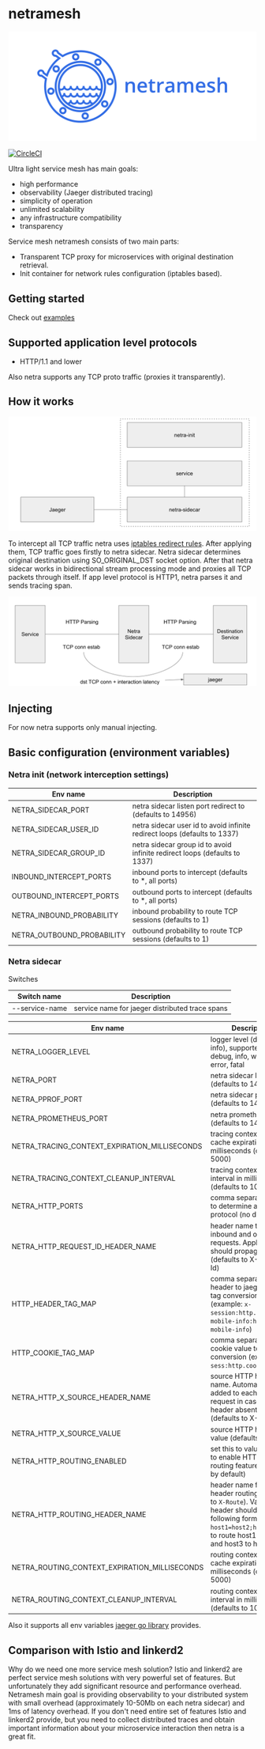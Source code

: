 # netramesh

![netramesh](media/logo.png)

[![CircleCI](https://circleci.com/gh/Lookyan/netramesh/tree/master.svg?style=svg)](https://circleci.com/gh/Lookyan/netramesh/tree/master)

Ultra light service mesh has main goals:

- high performance
- observability (Jaeger distributed tracing)
- simplicity of operation
- unlimited scalability
- any infrastructure compatibility
- transparency

Service mesh netramesh consists of two main parts:
- Transparent TCP proxy for microservices with original destination retrieval.
- Init container for network rules configuration (iptables based).

## Getting started

Check out [examples](./examples)

## Supported application level protocols
- HTTP/1.1 and lower

Also netra supports any TCP proto traffic (proxies it transparently).


## How it works

![main parts](media/netra_main_parts.png)

To intercept all TCP traffic netra uses [iptables redirect rules](./iptables-rules.sh). After applying them, TCP traffic goes firstly to netra sidecar. Netra sidecar determines original destination using SO_ORIGINAL_DST socket option. After that netra sidecar works in bidirectional stream processing mode and proxies all TCP packets through itself. If app level protocol is HTTP1, netra parses it and sends tracing span.

![traffic interception](media/netra_traffic_intercept.png)

## Injecting

For now netra supports only manual injecting.

## Basic configuration (environment variables)

### Netra init (network interception settings)

Env name| Description
---|---
NETRA_SIDECAR_PORT | netra sidecar listen port redirect to (defaults to 14956)
NETRA_SIDECAR_USER_ID | netra sidecar user id to avoid infinite redirect loops (defaults to 1337)
NETRA_SIDECAR_GROUP_ID | netra sidecar group id to avoid infinite redirect loops (defaults to 1337)
INBOUND_INTERCEPT_PORTS | inbound ports to intercept (defaults to *, all ports)
OUTBOUND_INTERCEPT_PORTS | outbound ports to intercept (defaults to *, all ports)
NETRA_INBOUND_PROBABILITY | inbound probability to route TCP sessions (defaults to 1)
NETRA_OUTBOUND_PROBABILITY | outbound probability to route TCP sessions (defaults to 1)


### Netra sidecar

Switches

Switch name| Description
---|---
--service-name| service name for jaeger distributed trace spans

Env name| Description
---|---
NETRA_LOGGER_LEVEL | logger level (defaults to info), supported values: debug, info, warning, error, fatal
NETRA_PORT | netra sidecar listen port (defaults to 14956)
NETRA_PPROF_PORT | netra sidecar pprof port (defaults to 14957)
NETRA_PROMETHEUS_PORT | netra prometheus port (defaults to 14958)
NETRA_TRACING_CONTEXT_EXPIRATION_MILLISECONDS | tracing context mapping cache expiration in milliseconds (defaults to 5000)
NETRA_TRACING_CONTEXT_CLEANUP_INTERVAL | tracing context cleanup interval in milliseconds (defaults to 1000)
NETRA_HTTP_PORTS | comma separated ports to determine as HTTP1 protocol (no default)
NETRA_HTTP_REQUEST_ID_HEADER_NAME | header name to match inbound and outbound requests. Applications should propagate it (defaults to X-Request-Id)
HTTP_HEADER_TAG_MAP | comma separated HTTP header to jaeger span tag conversion (example: `x-session:http.session,x-mobile-info:http.x-mobile-info`)
HTTP_COOKIE_TAG_MAP | comma separated HTTP cookie value to span tag conversion (example: `sess:http.cookies.sess`)
NETRA_HTTP_X_SOURCE_HEADER_NAME | source HTTP header name. Automatically added to each outbound request in case this header absent in request (defaults to X-Source)
NETRA_HTTP_X_SOURCE_VALUE | source HTTP header value (defaults to netra)
NETRA_HTTP_ROUTING_ENABLED | set this to value "true" in to enable HTTP header routing feature (disabled by default)
NETRA_HTTP_ROUTING_HEADER_NAME | header name for HTTP header routing (defaults to `X-Route`). Value of header should be in the following format: `host1=host2;host3=host4` to route host1 to host2 and host3 to host4.
NETRA_ROUTING_CONTEXT_EXPIRATION_MILLISECONDS | routing context mapping cache expiration in milliseconds (defaults to 5000)
NETRA_ROUTING_CONTEXT_CLEANUP_INTERVAL | routing context cleanup interval in milliseconds (defaults to 1000)


Also it supports all env variables [jaeger go library](https://github.com/jaegertracing/jaeger-client-go#environment-variables) provides.

## Comparison with Istio and linkerd2

Why do we need one more service mesh solution? Istio and linkerd2 are perfect service mesh solutions with very powerful set of features. But unfortunately they add significant resource and performance overhead.
Netramesh main goal is providing observability to your distributed system with small overhead (approximately 10-50Mb on each netra sidecar) and 1ms of latency overhead. If you don't need entire set of features Istio and linkerd2 provide, but you need to collect distributed traces and obtain important information about your microservice interaction then netra is a great fit.
